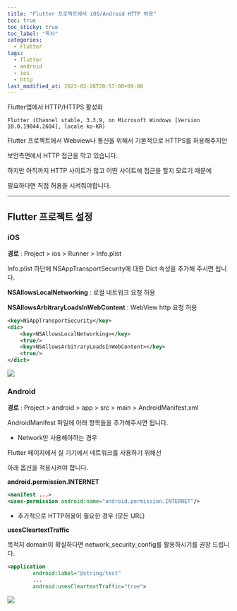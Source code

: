 ```yaml
---
title: "Flutter 프로젝트에서 iOS/Android HTTP 허용"
toc: true
toc_sticky: true
toc_label: "목차"
categories:
  - Flutter
tags:
  - flutter
  - android
  - ios
  - http
last_modified_at: 2023-02-28T20:57:00+09:00
---
```

Flutter앱에서 HTTP/HTTPS 활성화

```
Flutter (Channel stable, 3.3.9, on Microsoft Windows [Version 10.0.19044.2604], locale ko-KR)
```

Flutter 프로젝트에서 Webview나 통신을 위해서 기본적으로 HTTPS를 허용해주지만

보안측면에서 HTTP 접근을 막고 있습니다.

하지만 아직까지 HTTP 사이트가 많고 어떤 사이트에 접근을 할지 모르기 때문에

필요하다면 직접 허용을 시켜줘야합니다.

---

## Flutter 프로젝트 설정

### iOS

**경로** : Project > ios > Runner > Info.plist

Info.plist 하단에 NSAppTransportSecurity에 대한 Dict 속성을 추가해 주시면 됩니다.

**NSAllowsLocalNetworking** : 로컬 네트워크 요청 허용 

**NSAllowsArbitraryLoadsInWebContent** : WebView http 요청 허용

```xml
<key>NSAppTransportSecurity</key>
<dic>
	<key>NSAllowsLocalNetworking></key>
	<true/>
	<key>NSAllowsArbitraryLoadsInWebContent></key>
	<true/>
</dict>
```

<img src='{{ "/assets/images/flutter/flutter_http_setting_1.png" | absolute_url }}'>

### Android

**경로** : Project > android > app > src > main > AndroidManifest.xml

AndroidManifest 파일에 아래 항목들을 추가해주시면 됩니다.

- Network만 사용해야하는 경우

Flutter 페이지에서 실 기기에서 네트워크를 사용하기 위해선

아래 옵션을 적용시켜야 합니다.

**android.permission.INTERNET**

```xml
<manifest ...>
<uses-permission android:name="android.permission.INTERNET"/>
```

- 추가적으로 HTTP허용이 필요한 경우 (모든 URL)

**usesCleartextTraffic**

목적지 domain이 확실하다면 network_security_config를 활용하시기를 권장 드립니다.

```xml
<application
        android:label="@string/test"
        ...
        android:usesCleartextTraffic="true">
```

<img src='{{ "/assets/images/flutter/flutter_http_setting_2.png" | absolute_url }}'>

